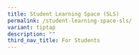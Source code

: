 ```yaml
---
title: Student Learning Space (SLS)
permalink: /student-learning-space-sls/
variant: tiptap
description: ""
third_nav_title: For Students
---
```

